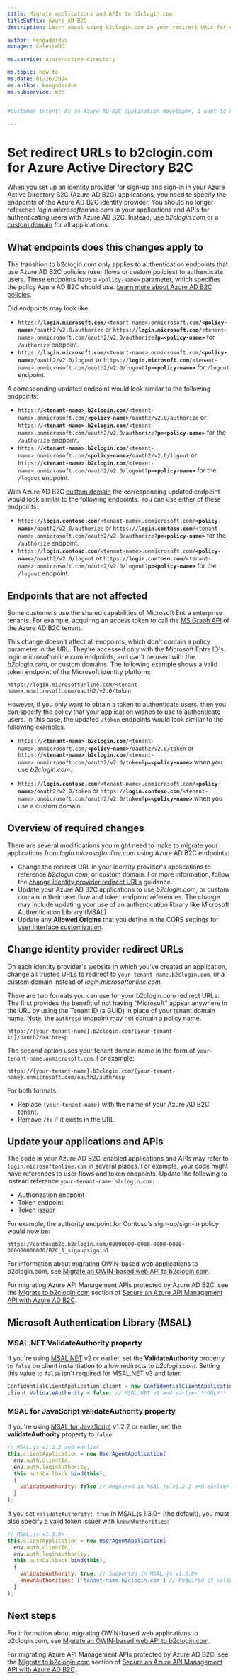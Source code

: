 ```yaml
---
title: Migrate applications and APIs to b2clogin.com
titleSuffix: Azure AD B2C
description: Learn about using b2clogin.com in your redirect URLs for Azure Active Directory B2C.

author: kengaderdus
manager: CelesteDG

ms.service: azure-active-directory

ms.topic: how-to
ms.date: 01/26/2024
ms.author: kengaderdus
ms.subservice: b2c


#Customer intent: As an Azure AD B2C application developer, I want to update the redirect URLs in my identity provider's applications to reference b2clogin.com or a custom domain, so that I can authenticate users with Azure AD B2C using the updated endpoints.

---
```


# Set redirect URLs to b2clogin.com for Azure Active Directory B2C

When you set up an identity provider for sign-up and sign-in in your Azure Active Directory B2C (Azure AD B2C) applications, you need to specify the endpoints of the Azure AD B2C identity provider. You should no longer reference *login.microsoftonline.com* in your applications and APIs for authenticating users with Azure AD B2C. Instead, use *b2clogin.com* or a [custom domain](./custom-domain.md) for all applications.

## What endpoints does this changes apply to

The transition to b2clogin.com only applies to authentication endpoints that use Azure AD B2C policies (user flows or custom policies) to authenticate users. These endpoints have a `<policy-name>` parameter, which specifies the policy Azure AD B2C should use. [Learn more about Azure AD B2C policies](technical-overview.md#identity-experiences-user-flows-or-custom-policies). 

Old endpoints may look like:
- <code>https://<b>login.microsoft.com</b>/\<tenant-name\>.onmicrosoft.com/<b>\<policy-name\></b>/oauth2/v2.0/authorize</code> or <code>https://<b>login.microsoft.com</b>/\<tenant-name\>.onmicrosoft.com/oauth2/v2.0/authorize<b>?p=\<policy-name\></b></code> for `/authorize` endpoint.
- <code>https://<b>login.microsoft.com</b>/\<tenant-name\>.onmicrosoft.com/<b>\<policy-name\></b>/oauth2/v2.0/logout</code> or <code>https://<b>login.microsoft.com</b>/\<tenant-name\>.onmicrosoft.com/oauth2/v2.0/logout<b>?p=\<policy-name\></b></code> for `/logout` endpoint.

A corresponding updated endpoint would look similar to the following endpoints:
- <code>https://<b>\<tenant-name\>.b2clogin.com</b>/\<tenant-name\>.onmicrosoft.com/<b>\<policy-name\></b>/oauth2/v2.0/authorize</code> or  <code>https://<b>\<tenant-name\>.b2clogin.com</b>/\<tenant-name\>.onmicrosoft.com/oauth2/v2.0/authorize?<b>p=\<policy-name\></b></code> for the `/authorize` endpoint.
- <code>https://<b>\<tenant-name\>.b2clogin.com</b>/\<tenant-name\>.onmicrosoft.com/<b>\<policy-name\></b>/oauth2/v2.0/logout</code> or <code>https://<b>\<tenant-name\>.b2clogin.com</b>/\<tenant-name\>.onmicrosoft.com/oauth2/v2.0/logout?<b>p=\<policy-name\></b></code> for the `/logout` endpoint.


With Azure AD B2C [custom domain](./custom-domain.md) the corresponding updated endpoint would look similar to the following endpoints. You can use either of these endpoints:

- <code>https://<b>login.contoso.com</b>/\<tenant-name\>.onmicrosoft.com/<b>\<policy-name\></b>/oauth2/v2.0/authorize</code> or <code>https://<b>login.contoso.com</b>/\<tenant-name\>.onmicrosoft.com/oauth2/v2.0/authorize?<b>p=\<policy-name\></b></code> for the `/authorize` endpoint.
- <code>https://<b>login.contoso.com</b>/\<tenant-name\>.onmicrosoft.com/<b>\<policy-name\></b>/oauth2/v2.0/logout</code> or <code>https://<b>login.contoso.com</b>/\<tenant-name\>.onmicrosoft.com/oauth2/v2.0/logout?<b>p=\<policy-name\></b></code> for the `/logout` endpoint.

## Endpoints that are not affected

Some customers use the shared capabilities of Microsoft Entra enterprise tenants. For example, acquiring an access token to call the [MS Graph API](microsoft-graph-operations.md#code-discussion) of the Azure AD B2C tenant.

This change doesn't affect all endpoints, which don't contain a policy parameter in the URL. They're accessed only with the Microsoft Entra ID's login.microsoftonline.com endpoints, and can't be used with the *b2clogin.com*, or custom domains. The following example shows a valid token endpoint of the Microsoft identity platform:

```http
https://login.microsoftonline.com/<tenant-name>.onmicrosoft.com/oauth2/v2.0/token
```

However, if you only want to obtain a token to authenticate users, then you can specify the policy that your application wishes to use to authenticate users. In this case, the updated `/token` endpoints  would look similar to the following examples.

- <code>https://<b>\<tenant-name\>.b2clogin.com</b>/\<tenant-name\>.onmicrosoft.com/<b>\<policy-name\></b>/oauth2/v2.0/token</code> or  <code>https://<b>\<tenant-name\>.b2clogin.com</b>/\<tenant-name\>.onmicrosoft.com/oauth2/v2.0/token?<b>p=\<policy-name\></b></code> when you use *b2clogin.com*. 

-  <code>https://<b>login.contoso.com</b>/\<tenant-name\>.onmicrosoft.com/<b>\<policy-name\></b>/oauth2/v2.0/token</code> or <code>https://<b>login.contoso.com</b>/\<tenant-name\>.onmicrosoft.com/oauth2/v2.0/token?<b>p=\<policy-name\></b></code> when you use a custom domain.

## Overview of required changes

There are several modifications you might need to make to migrate your applications from *login.microsoftonline.com* using Azure AD B2C endpoints:

* Change the redirect URL in your identity provider's applications to reference *b2clogin.com*, or custom domain. For more information, follow the [change identity provider redirect URLs](#change-identity-provider-redirect-urls) guidance.
* Update your Azure AD B2C applications to use *b2clogin.com*, or custom domain in their user flow and token endpoint references. The change may include updating your use of an authentication library like Microsoft Authentication Library (MSAL).
* Update any **Allowed Origins** that you define in the CORS settings for [user interface customization](customize-ui-with-html.md).


## Change identity provider redirect URLs

On each identity provider's website in which you've created an application, change all trusted URLs to redirect to `your-tenant-name.b2clogin.com`, or a custom domain instead of *login.microsoftonline.com*.

There are two formats you can use for your b2clogin.com redirect URLs. The first provides the benefit of not having "Microsoft" appear anywhere in the URL by using the Tenant ID (a GUID) in place of your tenant domain name. Note, the `authresp` endpoint may not contain a policy name.

```
https://{your-tenant-name}.b2clogin.com/{your-tenant-id}/oauth2/authresp
```

The second option uses your tenant domain name in the form of `your-tenant-name.onmicrosoft.com`. For example:

```
https://{your-tenant-name}.b2clogin.com/{your-tenant-name}.onmicrosoft.com/oauth2/authresp
```

For both formats:

* Replace `{your-tenant-name}` with the name of your Azure AD B2C tenant.
* Remove `/te` if it exists in the URL.

## Update your applications and APIs

The code in your Azure AD B2C-enabled applications and APIs may refer to `login.microsoftonline.com` in several places. For example, your code might have references to user flows and token endpoints. Update the following to instead reference `your-tenant-name.b2clogin.com`:

* Authorization endpoint
* Token endpoint
* Token issuer

For example, the authority endpoint for Contoso's sign-up/sign-in policy would now be:

```
https://contosob2c.b2clogin.com/00000000-0000-0000-0000-000000000000/B2C_1_signupsignin1
```

For information about migrating OWIN-based web applications to b2clogin.com, see [Migrate an OWIN-based web API to b2clogin.com](multiple-token-endpoints.md).

For migrating Azure API Management APIs protected by Azure AD B2C, see the [Migrate to b2clogin.com](secure-api-management.md#migrate-to-b2clogincom) section of [Secure an Azure API Management API with Azure AD B2C](secure-api-management.md).

## Microsoft Authentication Library (MSAL)

### MSAL.NET ValidateAuthority property

If you're using [MSAL.NET][msal-dotnet] v2 or earlier, set the **ValidateAuthority** property to `false` on client instantiation to allow redirects to *b2clogin.com*. Setting this value to `false` isn't required for MSAL.NET v3 and later.

```csharp
ConfidentialClientApplication client = new ConfidentialClientApplication(...); // Can also be PublicClientApplication
client.ValidateAuthority = false; // MSAL.NET v2 and earlier **ONLY**
```

### MSAL for JavaScript validateAuthority property

If you're using [MSAL for JavaScript][msal-js] v1.2.2 or earlier, set the **validateAuthority** property to `false`.

```JavaScript
// MSAL.js v1.2.2 and earlier
this.clientApplication = new UserAgentApplication(
  env.auth.clientId,
  env.auth.loginAuthority,
  this.authCallback.bind(this),
  {
    validateAuthority: false // Required in MSAL.js v1.2.2 and earlier **ONLY**
  }
);
```

If you set `validateAuthority: true` in MSAL.js 1.3.0+ (the default), you must also specify a valid token issuer with `knownAuthorities`:

```JavaScript
// MSAL.js v1.3.0+
this.clientApplication = new UserAgentApplication(
  env.auth.clientId,
  env.auth.loginAuthority,
  this.authCallback.bind(this),
  {
    validateAuthority: true, // Supported in MSAL.js v1.3.0+
    knownAuthorities: ['tenant-name.b2clogin.com'] // Required if validateAuthority: true
  }
);
```

## Next steps

For information about migrating OWIN-based web applications to b2clogin.com, see [Migrate an OWIN-based web API to b2clogin.com](multiple-token-endpoints.md).

For migrating Azure API Management APIs protected by Azure AD B2C, see the [Migrate to b2clogin.com](secure-api-management.md#migrate-to-b2clogincom) section of [Secure an Azure API Management API with Azure AD B2C](secure-api-management.md).

<!-- LINKS - External -->
[msal-dotnet]: https://github.com/AzureAD/microsoft-authentication-library-for-dotnet
[msal-dotnet-b2c]: https://github.com/AzureAD/microsoft-authentication-library-for-dotnet/wiki/AAD-B2C-specifics
[msal-js]: https://github.com/AzureAD/microsoft-authentication-library-for-js
[msal-js-b2c]: ../active-directory/develop/msal-b2c-overview.md
